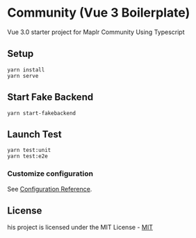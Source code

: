 # Community (Vue 3 Boilerplate)

Vue 3.0 starter project for Maplr Community
Using Typescript

## Setup

```
yarn install
yarn serve
```

## Start Fake Backend

```
yarn start-fakebackend
```

## Launch Test

```
yarn test:unit
yarn test:e2e
```

### Customize configuration

See [Configuration Reference](https://cli.vuejs.org/config/).

## License

his project is licensed under the MIT License - [MIT](https://choosealicense.com/licenses/mit/)
